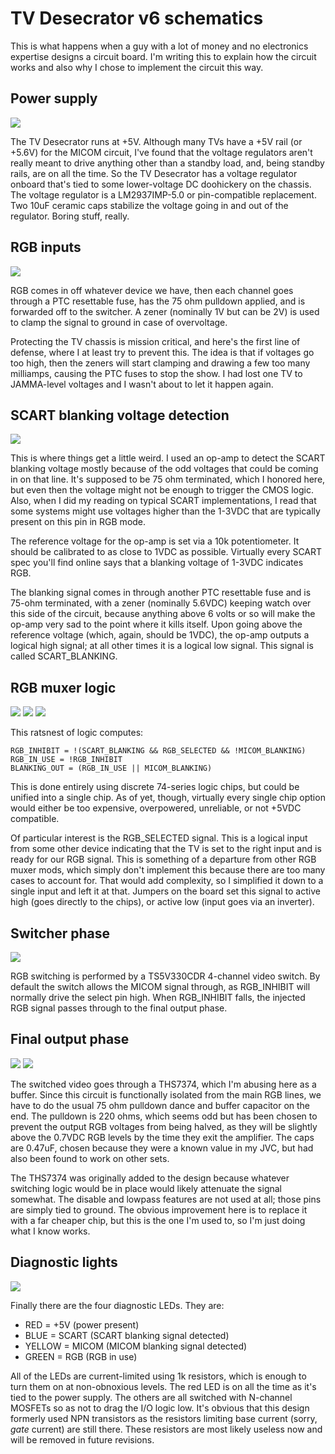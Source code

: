 # TV Desecrator v6 schematics

This is what happens when a guy with a lot of money and no electronics expertise designs a circuit board. I'm writing this to explain how
the circuit works and also why I chose to implement the circuit this way.

## Power supply

![](power.png)

The TV Desecrator runs at +5V. Although many TVs have a +5V rail (or +5.6V) for the MICOM circuit, I've found that the voltage regulators aren't
really meant to drive anything other than a standby load, and, being standby rails, are on all the time. So the TV Desecrator has a voltage regulator
onboard that's tied to some lower-voltage DC doohickery on the chassis. The voltage regulator is a LM2937IMP-5.0 or pin-compatible replacement.
Two 10uF ceramic caps stabilize the voltage going in and out of the regulator. Boring stuff, really.

## RGB inputs

![](rgb-input-protection.png)

RGB comes in off whatever device we have, then each channel goes through a PTC resettable fuse, has the 75 ohm pulldown applied, and is forwarded off
to the switcher. A zener (nominally 1V but can be 2V) is used to clamp the signal to ground in case of overvoltage.

Protecting the TV chassis is mission critical, and here's the first line of defense, where I at least try to prevent this. The idea is that if voltages
go too high, then the zeners will start clamping and drawing a few too many milliamps, causing the PTC fuses to stop the show. I had lost one TV to
JAMMA-level voltages and I wasn't about to let it happen again.

## SCART blanking voltage detection

![](opamp.png)

This is where things get a little weird. I used an op-amp to detect the SCART blanking voltage mostly because of the odd voltages that could be
coming in on that line. It's supposed to be 75 ohm terminated, which I honored here, but even then the voltage might not be enough to trigger
the CMOS logic. Also, when I did my reading on typical SCART implementations, I read that some systems might use voltages higher than the 1-3VDC
that are typically present on this pin in RGB mode.

The reference voltage for the op-amp is set via a 10k potentiometer. It should be calibrated to as close to 1VDC as possible. Virtually every SCART
spec you'll find online says that a blanking voltage of 1-3VDC indicates RGB.

The blanking signal comes in through another PTC resettable fuse and is 75-ohm terminated, with a zener (nominally 5.6VDC) keeping watch over this
side of the circuit, because anything above 6 volts or so will make the op-amp very sad to the point where it kills itself. Upon going above the
reference voltage (which, again, should be 1VDC), the op-amp outputs a logical high signal; at all other times it is a logical low signal. This
signal is called SCART_BLANKING.

## RGB muxer logic

![](logic-not-gates.png)
![](logic-nand-gate.png)
![](logic-or-gate.png)

This ratsnest of logic computes:

    RGB_INHIBIT = !(SCART_BLANKING && RGB_SELECTED && !MICOM_BLANKING)
    RGB_IN_USE = !RGB_INHIBIT
    BLANKING_OUT = (RGB_IN_USE || MICOM_BLANKING)

This is done entirely using discrete 74-series logic chips, but could be unified into a single chip. As of yet, though, virtually
every single chip option would either be too expensive, overpowered, unreliable, or not +5VDC compatible.

Of particular interest is the RGB_SELECTED signal. This is a logical input from some other device indicating that the TV is set to the
right input and is ready for our RGB signal. This is something of a departure from other RGB muxer mods, which simply don't implement
this because there are too many cases to account for. That would add complexity, so I simplified it down to a single input and left it at
that. Jumpers on the board set this signal to active high (goes directly to the chips), or active low (input goes via an inverter).

## Switcher phase

![](switcher.png)

RGB switching is performed by a TS5V330CDR 4-channel video switch. By default the switch allows the MICOM signal through, as RGB_INHIBIT
will normally drive the select pin high. When RGB_INHIBIT falls, the injected RGB signal passes through to the final output phase.

## Final output phase

![](amp.png)
![](outputs.png)

The switched video goes through a THS7374, which I'm abusing here as a buffer. Since this circuit is functionally isolated from the
main RGB lines, we have to do the usual 75 ohm pulldown dance and buffer capacitor on the end. The pulldown is 220 ohms, which seems
odd but has been chosen to prevent the output RGB voltages from being halved, as they will be slightly above the 0.7VDC RGB levels by
the time they exit the amplifier. The caps are 0.47uF, chosen because they were a known value in my JVC, but had also been found to work
on other sets.

The THS7374 was originally added to the design because whatever switching logic would be in place would likely attenuate the signal
somewhat. The disable and lowpass features are not used at all; those pins are simply tied to ground. The obvious improvement here
is to replace it with a far cheaper chip, but this is the one I'm used to, so I'm just doing what I know works.

## Diagnostic lights

![](leds.png)

Finally there are the four diagnostic LEDs. They are:

* RED = +5V (power present)
* BLUE = SCART (SCART blanking signal detected)
* YELLOW = MICOM (MICOM blanking signal detected)
* GREEN = RGB (RGB in use)

All of the LEDs are current-limited using 1k resistors, which is enough to turn them on at non-obnoxious levels. The red LED is on all
the time as it's tied to the power supply. The others are all switched with N-channel MOSFETs so as not to drag the I/O logic low.
It's obvious that this design formerly used NPN transistors as the resistors limiting base current (sorry, *gate* current) are still there.
These resistors are most likely useless now and will be removed in future revisions.